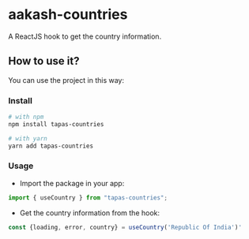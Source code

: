 # aakash-countries

A ReactJS hook to get the country information.

## How to use it?

You can use the project in this way:

### Install

```bash
# with npm
npm install tapas-countries

# with yarn
yarn add tapas-countries
```

### Usage

- Import the package in your app:

```js
import { useCountry } from "tapas-countries";
```

- Get the country information from the hook:

```js
const {loading, error, country} = useCountry('Republic Of India')'
```
